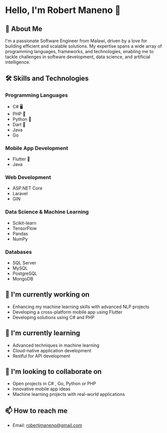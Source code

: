 # Hello, I'm Robert Maneno 👋

## 🚀 About Me
I'm a passionate Software Engineer from Malawi, driven by a love for building efficient and scalable solutions. My expertise spans a wide array of programming languages, frameworks, and technologies, enabling me to tackle challenges in software development, data science, and artificial intelligence.

## 🛠 Skills and Technologies

### Programming Languages
- C# 🖥️
- PHP 🐘
- Python 🐍
- Dart 🎯
- Java
- Go


### Mobile App Development
- Flutter 📱
- Java

### Web Development
- ASP.NET Core
- Laravel
- GIN

### Data Science & Machine Learning
- Scikit-learn
- TensorFlow
- Pandas
- NumPy

### Databases
- SQL Server
- MySQL
- PostgreSQL
- MongoDB

## 🔭 I'm currently working on
- Enhancing my machine learning skills with advanced NLP projects
- Developing a cross-platform mobile app using Flutter
- Developing solutions using C# and PHP

## 🌱 I'm currently learning
- Advanced techniques in machine learning
- Cloud-native application development
- Restful for API development
  

## 👯 I'm looking to collaborate on
- Open projects in C# , Go,  Python or PHP
- Innovative mobile app ideas
- Machine learning projects with real-world applications

## 📫 How to reach me
- Email: robertjmaneno@gmail.com

